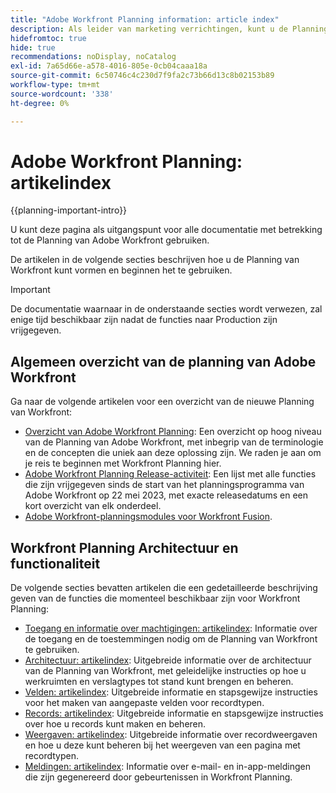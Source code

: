 ```yaml
---
title: "Adobe Workfront Planning information: article index"
description: Als leider van marketing verrichtingen, kunt u de Planning van Adobe Workfront gebruiken om het werk over de marketing levenscyclus voor al uw teams te organiseren. De artikelen in deze sectie beschrijven hoe u de planningsmogelijkheden kunt vormen en hoe u hen als deel van uw verrichtingen van het campagnebeheer kunt beginnen te gebruiken.
hidefromtoc: true
hide: true
recommendations: noDisplay, noCatalog
exl-id: 7a65d66e-a578-4016-805e-0cb04caaa18a
source-git-commit: 6c50746c4c230d7f9fa2c73b66d13c8b02153b89
workflow-type: tm+mt
source-wordcount: '338'
ht-degree: 0%

---
```


# Adobe Workfront Planning: artikelindex

<!--
title: "Adobe Workfront Planning information: article index" 
description: As a marketing operations leader, you can use Adobe Workfront Planning to organize work across the marketing lifecycle for all your teams. The articles in this section describe how you can configure the planning capabilities and how you can start using them as part of your campaign management operations. 
hidefromtoc: yes
author: Alina
feature: Work Management
role: User, Admin
hide: yes
-->

<!--update the metadata with real information when making this avilable in TOC and in the left nav-->

<!-- update the title to "Article index" when we get out of early access and we inhide this article-->

<!--remove the video at open early access or before-->

{{planning-important-intro}}

U kunt deze pagina als uitgangspunt voor alle documentatie met betrekking tot de Planning van Adobe Workfront gebruiken.

De artikelen in de volgende secties beschrijven hoe u de Planning van Workfront kunt vormen en beginnen het te gebruiken.

>[!IMPORTANT]
>
>De documentatie waarnaar in de onderstaande secties wordt verwezen, zal enige tijd beschikbaar zijn nadat de functies naar Production zijn vrijgegeven.

## Algemeen overzicht van de planning van Adobe Workfront

Ga naar de volgende artikelen voor een overzicht van de nieuwe Planning van Workfront:

<!--update the video when we have something better, especially after early access - remove it-->

<!--* [View a video demonstration of Adobe Workfront Planning](https://video.tv.adobe.com/v/3424253/){target=_blank}-->

* [Overzicht van Adobe Workfront Planning](/help/quicksilver/planning/general/planning-overview.md): Een overzicht op hoog niveau van de Planning van Adobe Workfront, met inbegrip van de terminologie en de concepten die uniek aan deze oplossing zijn. We raden je aan om je reis te beginnen met Workfront Planning hier.
* [Adobe Workfront Planning Release-activiteit](/help/quicksilver/planning/general/release-activity.md): Een lijst met alle functies die zijn vrijgegeven sinds de start van het planningsprogramma van Adobe Workfront op 22 mei 2023, met exacte releasedatums en een kort overzicht van elk onderdeel.
* [Adobe Workfront-planningsmodules voor Workfront Fusion](/help/quicksilver/workfront-fusion/apps-and-their-modules/workfront-planning-modules.md).

## Workfront Planning Architectuur en functionaliteit

De volgende secties bevatten artikelen die een gedetailleerde beschrijving geven van de functies die momenteel beschikbaar zijn voor Workfront Planning:

* [Toegang en informatie over machtigingen: artikelindex](/help/quicksilver/planning/access/access-information.md): Informatie over de toegang en de toestemmingen nodig om de Planning van Workfront te gebruiken.
* [Architectuur: artikelindex](/help/quicksilver/planning/architecture/architecture-information.md): Uitgebreide informatie over de architectuur van de Planning van Workfront, met geleidelijke instructies op hoe u werkruimten en verslagtypes tot stand kunt brengen en beheren.
* [Velden: artikelindex](/help/quicksilver/planning/fields/fields-information.md): Uitgebreide informatie en stapsgewijze instructies voor het maken van aangepaste velden voor recordtypen.
* [Records: artikelindex](/help/quicksilver/planning/records/records-information.md): Uitgebreide informatie en stapsgewijze instructies over hoe u records kunt maken en beheren.
* [Weergaven: artikelindex](/help/quicksilver/planning/views/views-information.md): Uitgebreide informatie over recordweergaven en hoe u deze kunt beheren bij het weergeven van een pagina met recordtypen.
* [Meldingen: artikelindex](/help/quicksilver/planning/notifications/notifications-information.md): Informatie over e-mail- en in-app-meldingen die zijn gegenereerd door gebeurtenissen in Workfront Planning.

